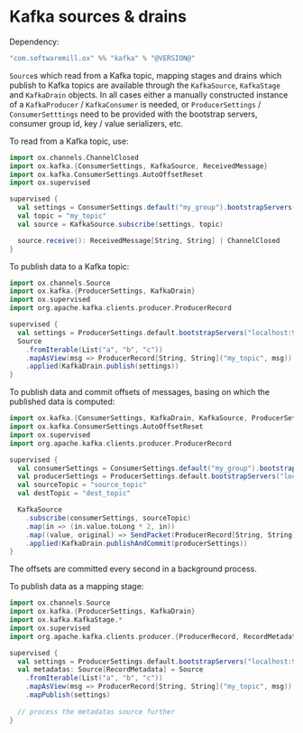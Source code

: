 # Kafka sources & drains

Dependency:

```scala
"com.softwaremill.ox" %% "kafka" % "@VERSION@"
```

`Source`s which read from a Kafka topic, mapping stages and drains which publish to Kafka topics are available through
the `KafkaSource`, `KafkaStage` and `KafkaDrain` objects. In all cases either a manually constructed instance of a
`KafkaProducer` / `KafkaConsumer` is needed, or `ProducerSettings` / `ConsumerSetttings` need to be provided with the
bootstrap servers, consumer group id, key / value serializers, etc.

To read from a Kafka topic, use:

```scala mdoc:compile-only
import ox.channels.ChannelClosed
import ox.kafka.{ConsumerSettings, KafkaSource, ReceivedMessage}
import ox.kafka.ConsumerSettings.AutoOffsetReset
import ox.supervised

supervised {
  val settings = ConsumerSettings.default("my_group").bootstrapServers("localhost:9092").autoOffsetReset(AutoOffsetReset.Earliest)
  val topic = "my_topic"
  val source = KafkaSource.subscribe(settings, topic)

  source.receive(): ReceivedMessage[String, String] | ChannelClosed
}
```

To publish data to a Kafka topic:

```scala mdoc:compile-only
import ox.channels.Source
import ox.kafka.{ProducerSettings, KafkaDrain}
import ox.supervised
import org.apache.kafka.clients.producer.ProducerRecord

supervised {
  val settings = ProducerSettings.default.bootstrapServers("localhost:9092")
  Source
    .fromIterable(List("a", "b", "c"))
    .mapAsView(msg => ProducerRecord[String, String]("my_topic", msg))
    .applied(KafkaDrain.publish(settings))
}
```

To publish data and commit offsets of messages, basing on which the published data is computed:

```scala mdoc:compile-only
import ox.kafka.{ConsumerSettings, KafkaDrain, KafkaSource, ProducerSettings, SendPacket}
import ox.kafka.ConsumerSettings.AutoOffsetReset
import ox.supervised
import org.apache.kafka.clients.producer.ProducerRecord

supervised {
  val consumerSettings = ConsumerSettings.default("my_group").bootstrapServers("localhost:9092").autoOffsetReset(AutoOffsetReset.Earliest)
  val producerSettings = ProducerSettings.default.bootstrapServers("localhost:9092")
  val sourceTopic = "source_topic"
  val destTopic = "dest_topic"

  KafkaSource
    .subscribe(consumerSettings, sourceTopic)
    .map(in => (in.value.toLong * 2, in))
    .map((value, original) => SendPacket(ProducerRecord[String, String](destTopic, value.toString), original))
    .applied(KafkaDrain.publishAndCommit(producerSettings))
}
```

The offsets are committed every second in a background process.

To publish data as a mapping stage:

```scala mdoc:compile-only
import ox.channels.Source
import ox.kafka.{ProducerSettings, KafkaDrain}
import ox.kafka.KafkaStage.*
import ox.supervised
import org.apache.kafka.clients.producer.{ProducerRecord, RecordMetadata}

supervised {
  val settings = ProducerSettings.default.bootstrapServers("localhost:9092")
  val metadatas: Source[RecordMetadata] = Source
    .fromIterable(List("a", "b", "c"))
    .mapAsView(msg => ProducerRecord[String, String]("my_topic", msg))
    .mapPublish(settings)
  
  // process the metadatas source further
}
```

